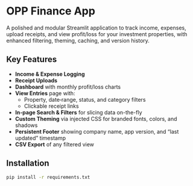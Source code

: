 # OPP Finance App

A polished and modular Streamlit application to track income, expenses, upload receipts, and view profit/loss for your investment properties, with enhanced filtering, theming, caching, and version history.

## Key Features

- **Income & Expense Logging**  
- **Receipt Uploads**  
- **Dashboard** with monthly profit/loss charts  
- **View Entries** page with:
  - Property, date‑range, status, and category filters  
  - Clickable receipt links  
- **In‑page Search & Filters** for slicing data on-the-fly  
- **Custom Theming** via injected CSS for branded fonts, colors, and shadows  
- **Persistent Footer** showing company name, app version, and “last updated” timestamp  
- **CSV Export** of any filtered view

## Installation

```bash
pip install -r requirements.txt
